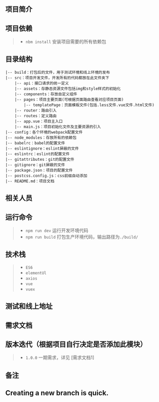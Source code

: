#

## 项目简介

## 项目依赖

>- `nbm install` 安装项目需要的所有依赖包

## 目录结构

```
|-- build：打包后的文件，用于测试环境和线上环境的发布
|-- src：项目开发文件，开发所有的代码都放在此文件夹下
    |-- api：接口请求的统一定义
    |-- assets：存静态资源文件包括img和style样式的初始化
    |-- components：存放自定义组件
    |-- pages：项目主要页面(可根据页面路由查看对应项目页面)
        |-- templatePage：页面模板文件(包括.less文件.vue文件.html文件)
    |-- router：路由引入
    |-- routes：定义路由
    |-- app.vue：项目主入口
    |-- main.js：项目初始化文件及主要资源的引入
|-- config：各个环境的webpack配置文件
|-- node_modules：存放所有的依赖包
|-- babelrc：babel的配置文件
|-- eslintignore：eslint屏蔽的文件
|-- eslintrc：eslint的配置文件
|-- gitattributes：git的配置文件
|-- gitignore：git屏蔽的文件
|-- package.json：项目的配置文件
|-- postcss.config.js：css前缀自动添加
|-- README.md：项目文档
```

## 相关人员

## 运行命令

>- `npm run dev` 运行开发环境代码
>- `npm run build` 打包生产环境代码，输出路径为`./build/`

## 技术栈

>- `ES6`
>- `elementUl`
>- `axios`
>- `vue`
>- `vuex`

## 测试和线上地址


## 需求文档

## 版本迭代（根据项目自行决定是否添加此模块）

>- `1.0.0` 一期需求，详见 [需求文档1]


## 备注

## Creating a new branch is quick.